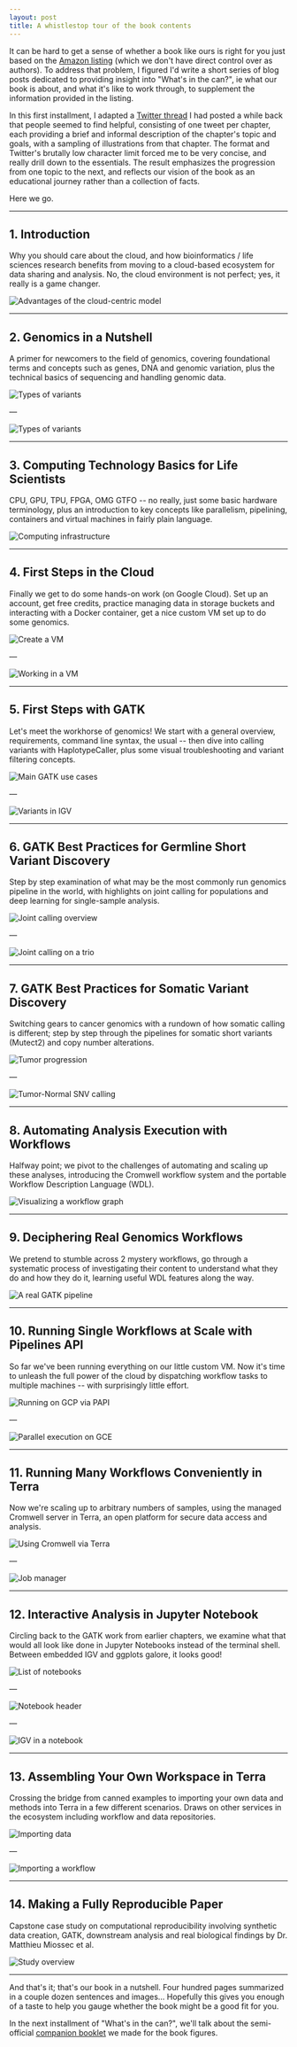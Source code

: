 ```yaml
---
layout: post
title: A whistlestop tour of the book contents
---
```


It can be hard to get a sense of whether a book like ours is right for you just based on the [Amazon listing](https://www.amazon.com/Genomics-Cloud-GATK-Spark-Docker-dp-1491975199/dp/1491975199) (which we don't have direct control over as authors). To address that problem, I figured I'd write a short series of blog posts dedicated to providing insight into "What's in the can?", ie what our book is about, and what it's like to work through, to supplement the information provided in the listing.

In this first installment, I adapted a [Twitter thread](https://twitter.com/VdaGeraldine/status/1263336914859560962?s=20) I had posted a while back that people seemed to find helpful, consisting of one tweet per chapter, each providing a brief and informal description of the chapter's topic and goals, with a sampling of illustrations from that chapter. The format and Twitter's brutally low character limit forced me to be very concise, and really drill down to the essentials. The result emphasizes the progression from one topic to the next, and reflects our vision of the book as an educational journey rather than a collection of facts. 

Here we go.

----

## 1. Introduction
Why you should care about the cloud, and how bioinformatics / life sciences research benefits from moving to a cloud-based ecosystem for data sharing and analysis. No, the cloud environment is not perfect; yes, it really is a game changer.

![Advantages of the cloud-centric model](https://storage.googleapis.com/genomics-in-the-cloud/figures/v1/gitc_0103.png)

----

## 2. Genomics in a Nutshell
A primer for newcomers to the field of genomics, covering foundational terms and concepts such as genes, DNA and genomic variation, plus the technical basics of sequencing and handling genomic data.

![Types of variants](https://storage.googleapis.com/genomics-in-the-cloud/figures/v1/gitc_0212.png)

—

![Types of variants](https://storage.googleapis.com/genomics-in-the-cloud/figures/v1/gitc_0205.png)

----

## 3. Computing Technology Basics for Life Scientists
CPU, GPU, TPU, FPGA, OMG GTFO -- no really, just some basic hardware terminology, plus an introduction to key concepts like parallelism, pipelining, containers and virtual machines in fairly plain language.

![Computing infrastructure](https://storage.googleapis.com/genomics-in-the-cloud/figures/v1/gitc_0306.png)

----

## 4. First Steps in the Cloud
Finally we get to do some hands-on work (on Google Cloud). Set up an account, get free credits, practice managing data in storage buckets and interacting with a Docker container, get a nice custom VM set up to do some genomics.

![Create a VM](https://storage.googleapis.com/genomics-in-the-cloud/figures/v1/gitc_0410.png)

—

![Working in a VM](https://storage.googleapis.com/genomics-in-the-cloud/figures/v1/gitc_0420.png)

----

## 5. First Steps with GATK
Let's meet the workhorse of genomics! We start with a general overview, requirements, command line syntax, the usual -- then dive into calling variants with HaplotypeCaller, plus some visual troubleshooting and variant filtering concepts.

![Main GATK use cases](https://storage.googleapis.com/genomics-in-the-cloud/figures/v1/gitc_0512.png)

—

![Variants in IGV](https://storage.googleapis.com/genomics-in-the-cloud/figures/v1/gitc_0502.png)

----

## 6. GATK Best Practices for Germline Short Variant Discovery
Step by step examination of what may be the most commonly run genomics pipeline in the world, with highlights on joint calling for populations and deep learning for single-sample analysis.

![Joint calling overview](https://storage.googleapis.com/genomics-in-the-cloud/figures/v1/gitc_0608.png)

—

![Joint calling on a trio](https://storage.googleapis.com/genomics-in-the-cloud/figures/v1/gitc_0614.png)

----

## 7. GATK Best Practices for Somatic Variant Discovery
Switching gears to cancer genomics with a rundown of how somatic calling is different; step by step through the pipelines for somatic short variants (Mutect2) and copy number alterations.

![Tumor progression](https://storage.googleapis.com/genomics-in-the-cloud/figures/v1/gitc_0701.png)

—

![Tumor-Normal SNV calling](https://storage.googleapis.com/genomics-in-the-cloud/figures/v1/gitc_0704.png)

----

## 8. Automating Analysis Execution with Workflows
Halfway point; we pivot to the challenges of automating and scaling up these analyses, introducing the Cromwell workflow system and the portable Workflow Description Language (WDL).

![Visualizing a workflow graph](https://storage.googleapis.com/genomics-in-the-cloud/figures/v1/gitc_0803.png)

----

## 9. Deciphering Real Genomics Workflows
We pretend to stumble across 2 mystery workflows, go through a systematic process of investigating their content to understand what they do and how they do it, learning useful WDL features along the way.

![A real GATK pipeline](https://storage.googleapis.com/genomics-in-the-cloud/figures/v1/gitc_0903.png)

----

## 10. Running Single Workflows at Scale with Pipelines API
So far we've been running everything on our little custom VM. Now it's time to unleash the full power of the cloud by dispatching workflow tasks to multiple machines -- with surprisingly little effort.

![Running on GCP via PAPI](https://storage.googleapis.com/genomics-in-the-cloud/figures/v1/gitc_1001.png)

—

![Parallel execution on GCE](https://storage.googleapis.com/genomics-in-the-cloud/figures/v1/gitc_1004.png)

----

## 11. Running Many Workflows Conveniently in Terra
Now we're scaling up to arbitrary numbers of samples, using the managed Cromwell server in Terra, an open platform for secure data access and analysis. 

![Using Cromwell via Terra](https://storage.googleapis.com/genomics-in-the-cloud/figures/v1/gitc_1114.png)

—

![Job manager](https://storage.googleapis.com/genomics-in-the-cloud/figures/v1/gitc_1127.png)

----

## 12. Interactive Analysis in Jupyter Notebook
Circling back to the GATK work from earlier chapters, we examine what that would all look like done in Jupyter Notebooks instead of the terminal shell. Between embedded IGV and ggplots galore, it looks good!

![List of notebooks](https://storage.googleapis.com/genomics-in-the-cloud/figures/v1/gitc_1205.png)

—

![Notebook header](https://storage.googleapis.com/genomics-in-the-cloud/figures/v1/gitc_1211.png)

—

![IGV in a notebook](https://storage.googleapis.com/genomics-in-the-cloud/figures/v1/gitc_1216.png)

----

## 13. Assembling Your Own Workspace in Terra
Crossing the bridge from canned examples to importing your own data and methods into Terra in a few different scenarios. Draws on other services in the ecosystem including workflow and data repositories.

![Importing data](https://storage.googleapis.com/genomics-in-the-cloud/figures/v1/gitc_1312.png)

—

![Importing a workflow](https://storage.googleapis.com/genomics-in-the-cloud/figures/v1/gitc_1306.png)

----

## 14. Making a Fully Reproducible Paper
Capstone case study on computational reproducibility involving synthetic data creation, GATK, downstream analysis and real biological findings by Dr. Matthieu Miossec et al. 

![Study overview](https://storage.googleapis.com/genomics-in-the-cloud/figures/v1/gitc_1403.png)

----

And that's it; that's our book in a nutshell. Four hundred pages summarized in a couple dozen sentences and images... Hopefully this gives you enough of a taste to help you gauge whether the book might be a good fit for you. 

In the next installment of "What's in the can?", we'll talk about the semi-official [companion booklet](https://storage.googleapis.com/genomics-in-the-cloud/figures/Genomics_in_the_Cloud___Figures_Booklet.pdf) we made for the book figures.
